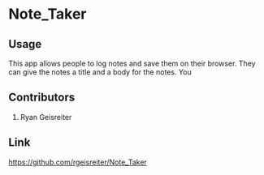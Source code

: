 # Note_Taker

## Usage

This app allows people to log notes and save them on their browser. They can give the notes a title and a body for the notes. You

## Contributors

1. Ryan Geisreiter

## Link

https://github.com/rgeisreiter/Note_Taker
